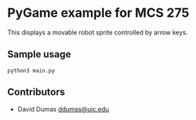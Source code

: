 # PyGame example for MCS 275

This displays a movable robot sprite controlled by arrow keys.

## Sample usage

```
python3 main.py
```
## Contributors

* David Dumas <ddumas@uic.edu>
